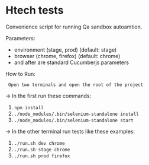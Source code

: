 # Htech tests

Convenience script for running Qa sandbox autoamtion.


Parameters:

- environment (stage, prod) (default: stage)
- browser (chrome, firefox) (default: chrome)
- and after are standard Cucumberjs parameters


How to Run:

     Open two terminals and open the root of the project



-> In the first run these commands:


1. `npm install`
2. `./node_modules/.bin/selenium-standalone install `
3. `./node_modules/.bin/selenium-standalone start`


->  In the other terminal run tests like these examples:

1. `./run.sh dev chrome`
2. `./run.sh stage chrome` 
3. `./run.sh prod firefox`
